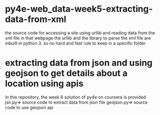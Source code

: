 # py4e-web_data-week5-extracting-data-from-xml
the source code for accessing a site using urllib and reading data from the xml file in that webpage
the urllib and the library to parse the xml file are inbuilt in python 3.
so no hard and fast rule to keep in a specific folder

# extracting data from json and using geojson to get details about a location using apis
in this repository, the week 6 solution of py4e on coursera is provided
jsn.py=> source code to extract data from json file
geojson.py=> source code to use geojson api
